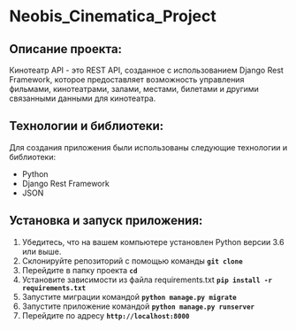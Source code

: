 # Neobis_Cinematica_Project

## Описание проекта:

Кинотеатр API - это REST API, созданное с использованием Django Rest Framework, которое предоставляет возможность управления фильмами, кинотеатрами, залами, местами, билетами и другими связанными данными для кинотеатра.

## **Технологии и библиотеки:**

Для создания приложения были использованы следующие технологии и библиотеки:

- Python
- Django Rest Framework
- JSON

## **Установка и запуск приложения:**

1. Убедитесь, что на вашем компьютере установлен Python версии 3.6 или выше.
2. Склонируйте репозиторий с помощью команды **`git clone`**
3. Перейдите в папку проекта **`cd`**
4. Установите зависимости из файла requirements.txt **`pip install -r requirements.txt`**
5. Запустите миграции командой **`python manage.py migrate`**
6. Запустите приложение командой **`python manage.py runserver`**
7. Перейдите по адресу **`http://localhost:8000`**
